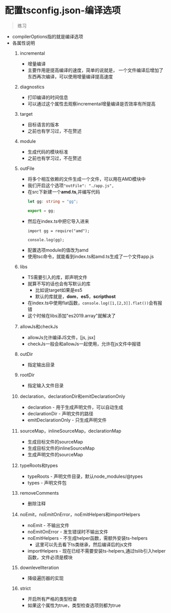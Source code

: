 # 配置tsconfig.json-编译选项

> 练习
* compilerOptions指的就是编译选项
* 各属性说明
    1. incremental
        * 增量编译
        * 主要作用是提高编译的速度，简单的说就是，
            一个文件编译后增加了东西再次编译，可以使用增量编译提高速度
            
    2. diagnostics
        * 打印编译的时间信息
        * 可以通过这个属性去观察incremental增量编译是否效率有所提高
     
    3. target
        * 目标语言的版本
        * 之前也有学习过，不在赘述      
    
    4. module
        * 生成代码的模块标准
        * 之前也有学习过，不在赘述         
        
    5. outFile
        * 将多个相互依赖的文件生成一个文件，可以用在AMD模块中 
        * 我们开启这个选项`"outFile": "./app.js", `
        * 在src下新建一个**amd.ts**,并编写代码
            ```typescript
            let gg: string = "gg";
            
            export = gg;
            ```      
        * 然后在index.ts中把它导入进来
            ```
            import gg = require("amd");
            
            console.log(gg);
            ```    
        * 配置选项module的值改为amd 
        * 使用tsc命令，就能看到index.ts和amd.ts生成了一个文件app.js   
    
    6. libs
        * TS需要引入的库，即声明文件
        * 就算不写的话也会有写默认的库
            * 比如说target如果是es5
            * 默认的库就是，**dom**，**es5**，**scripthost**   
        * 在index.ts中使用flat函数，`console.log([1,[2,3]].flat())`会有报错
        * 这个时候在libs添加"es2019.array"就解决了         
            
    7. allowJs和checkJs
        * allowJs允许编译JS文件，[js, jsx]  
        * checkJs一般会和allowJs一起使用，允许在js文件中报错
    
    8. outDir
        * 指定输出目录
        
    9. rootDir
        * 指定输入文件目录     
        
    10. declaration，declarationDir和emitDeclarationOnly
        * declaration - 用于生成声明文件，可以自动生成 
        * declarationDir - 声明文件的路径
        * emitDeclarationOnly - 只生成声明文件
        
    11. sourceMap，inlineSourceMap，declarationMap
        * 生成目标文件的sourceMap    
        * 生成目标文件的inlineSourceMap
        * 生成声明文件的sourceMap   
        
    12. typeRoots和types
        * typeRoots - 声明文件目录，默认node_modules/@types       
        * types - 声明文件包
        
    13. removeComments
        * 删除注释
        
    14. noEmit，noEmitOnError，noEmitHelpers和importHelpers
        * noEmit - 不输出文件
        * noEmitOnError - 发生错误时不输出文件
        * noEmitHelpers - 不生成helper函数，需额外安装ts-helpers
            * 这里可以先去看下ts类继承，然后编译后的js文件
        * importHelpers - 现在已经不需要安装ts-helpers,通过tslib引入helper函数，文件必须是模块 
    
    15. downlevelIteration
        * 降级遍历器的实现    
        
    16. strict
        * 开启所有严格的类型检查
        * 如果这个属性为true，类型检查选项则都为true                    